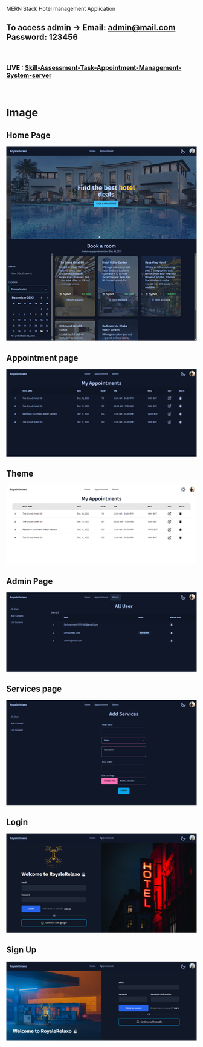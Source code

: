 MERN Stack Hotel management Application

## To access admin -> Email: admin@mail.com Password: 123456

<br>

### LIVE : [Skill-Assessment-Task-Appointment-Management-System-server](https://taskappointmentmanagementsystem.netlify.app/)

<br>

# Image

## Home Page

![Home](./src/assets/img/home.png)

## Appointment page

![Appointment](./src/assets/img/appointments.png)

## Theme

![Theme](./src/assets/img/light%20mode.png)

## Admin Page

![Admin](./src/assets/img/adminusers.png)

## Services page

![services](./src/assets/img/services.png)

## Login

![Login](./src/assets/img/login.png)

## Sign Up

![services](./src/assets/img/signup.png)
